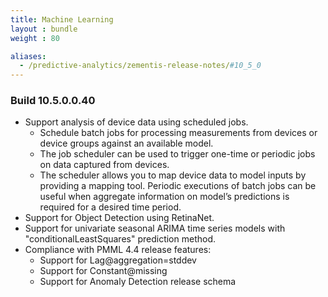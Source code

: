 ```yaml
---
title: Machine Learning
layout : bundle
weight : 80

aliases:
  - /predictive-analytics/zementis-release-notes/#10_5_0
---
```


### Build 10.5.0.0.40

* Support analysis of device data using scheduled jobs.
  * Schedule batch jobs for processing measurements from devices or device 
	groups against an available model.
  * The job scheduler can be used to trigger one-time or periodic jobs on 
	data captured from devices. 
  * The scheduler allows you to map device data to model inputs by providing 
	a mapping tool. Periodic executions of batch jobs can be useful when 
	aggregate information on model’s predictions is required for a desired 
	time period.
* Support for Object Detection using RetinaNet.
* Support for univariate seasonal ARIMA time series models with "conditionalLeastSquares" prediction method.
* Compliance with PMML 4.4 release features:
  * Support for Lag@aggregation=stddev
  * Support for Constant@missing
  * Support for Anomaly Detection release schema